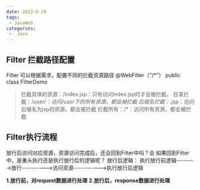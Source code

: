 ```yaml
---
date: 2022-6-29
tags:
 - JavaWeb
categories:
 -  Java
---
```




## Filter 拦截路径配置


Filter 可以根据需求，配置不同的拦截资源路径
@WebFilter（"/*"）
public class FilterDemo

> 拦截具体的资源：/index.jsp：只有访问index.jsp时才会被拦截。
目录拦截：/user/*：访问/user下的所有资源，都会被拦截
后缀名拦截：*.jsp：访问后缀名为jsp的资源，都会被拦截
拦截所有：/*：访问所有资源，都会被拦截
> 
> 

## Filter执行流程
放行后访问对应资源，资源访问完成后，还会回到Filter中吗？会
如果回到Filter中，是重头执行还是执行放行后的逻辑呢？
放行后逻辑：
执行放行前逻辑-------->放行---------->访问资源----------->执行放行后逻辑

**1.放行前，对request数据进行处理**
**2.放行后，response数据进行处理**
